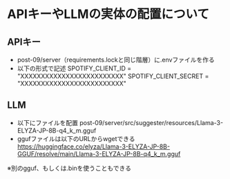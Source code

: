 # APIキーやLLMの実体の配置について

## APIキー
- post-09/server（requirements.lockと同じ階層）に.envファイルを作る
- 以下の形式で記述
  SPOTIFY_CLIENT_ID = "XXXXXXXXXXXXXXXXXXXXXXXXX"
  SPOTIFY_CLIENT_SECRET = "XXXXXXXXXXXXXXXXXXXXXXXXX"
  
## LLM 
- 以下にファイルを配置
  post-09/server/src/suggester/resources/Llama-3-ELYZA-JP-8B-q4_k_m.gguf
- ggufファイルは以下のURLからwgetできる
  https://huggingface.co/elyza/Llama-3-ELYZA-JP-8B-GGUF/resolve/main/Llama-3-ELYZA-JP-8B-q4_k_m.gguf

※別のgguf、もしくは.binを使うこともできる

